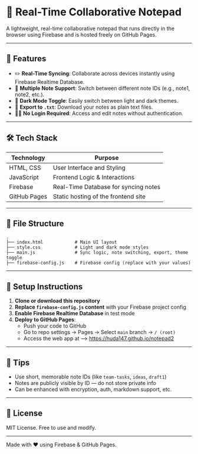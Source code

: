# 📝 Real-Time Collaborative Notepad

A lightweight, real-time collaborative notepad that runs directly in the browser using Firebase and is hosted freely on GitHub Pages.

---

## 🚀 Features

- ✏️ **Real-Time Syncing**: Collaborate across devices instantly using Firebase Realtime Database.
- 🔢 **Multiple Note Support**: Switch between different note IDs (e.g., note1, note2, etc.).
- 🌙 **Dark Mode Toggle**: Easily switch between light and dark themes.
- 💾 **Export to `.txt`**: Download your notes as plain text files.
- 🧑‍💻 **No Login Required**: Access and edit notes without authentication.

---

## 🛠️ Tech Stack

| Technology      | Purpose                                      |
|-----------------|----------------------------------------------|
| HTML, CSS       | User Interface and Styling                   |
| JavaScript      | Frontend Logic & Interactions                |
| Firebase        | Real-Time Database for syncing notes         |
| GitHub Pages    | Static hosting of the frontend site          |

---

## 📁 File Structure

```
.
├── index.html            # Main UI layout
├── style.css             # Light and dark mode styles
├── main.js               # Sync logic, note switching, export, theme toggle
├── firebase-config.js    # Firebase config (replace with your values)
```

---

## 🧩 Setup Instructions

1. **Clone or download this repository**
2. **Replace `firebase-config.js` content** with your Firebase project config
3. **Enable Firebase Realtime Database** in test mode
4. **Deploy to GitHub Pages**:
   - Push your code to GitHub
   - Go to repo settings → Pages → Select `main` branch → `/ (root)`
   - Access the web app at --> https://huda147.github.io/notepad2
---

## 🧠 Tips

- Use short, memorable note IDs (like `team-tasks`, `ideas`, `draft1`)
- Notes are publicly visible by ID — do not store private info
- Can be enhanced with encryption, auth, markdown support, etc.

---

## 📜 License

MIT License. Free to use and modify.

---

Made with ❤️ using Firebase & GitHub Pages.
